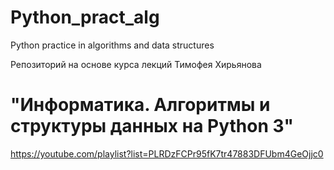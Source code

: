 # Python_pract_alg
Python practice in algorithms and data structures

Репозиторий на основе курса лекций Тимофея Хирьянова
# "Информатика. Алгоритмы и структуры данных на Python 3"
https://youtube.com/playlist?list=PLRDzFCPr95fK7tr47883DFUbm4GeOjjc0
